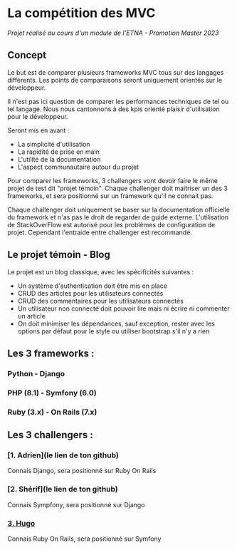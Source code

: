 # La compétition des MVC

_Projet réalisé au cours d'un module de l'ETNA - Promotion Master 2023_

## Concept

Le but est de comparer plusieurs frameworks MVC tous sur des langages différents. Les points de comparaisons seront uniquement
orientés sur le développeur.

Il n'est pas ici question de comparer les performances techniques de tel ou tel langage. Nous nous
cantonnons à des kpis orienté plaisir d'utilisation pour le développeur.

Seront mis en avant : 
- La simplicité d'utilisation 
- La rapidité de prise en main
- L'utilité de la documentation
- L'aspect communautaire autour du projet

Pour comparer les frameworks, 3 challengers vont devoir faire le même projet de test dit "projet témoin".
Chaque challenger doit maitriser un des 3 frameworks, et sera positionné sur un framework qu'il ne connait pas.

Chaque challenger doit uniquement se baser sur la documentation officielle du framework et n'as pas le droit de regarder de guide externe.
L'utilisation de StackOverFlow est autorisé pour les problèmes de configuration de projet. Cependant l'entraide entre challenger est recommandé.


## Le projet témoin - Blog

Le projet est un blog classique, avec les spécificités suivantes :
* Un système d'authentication doit être mis en place
* CRUD des articles pour les utilisateurs connectés
* CRUD des commentaires pour les utilisateurs connectés  
* Un utilisateur non connecté doit pouvoir lire mais ni écrire ni commenter un article
* On doit minimiser les dépendances, sauf exception, rester avec les options par défaut pour le style ou utiliser bootstrap s'il n'y a rien

## Les 3 frameworks :

### Python - Django

### PHP (8.1) - Symfony (6.0)

### Ruby (3.x) - On Rails (7.x)


## Les 3 challengers : 

### [1. Adrien](le lien de ton github)
Connais Django, sera positionné sur Ruby On Rails

### [2. Shérif](le lien de ton github)
Connais Sympfony, sera positionné sur Django


### [3. Hugo](https://github.com/beeleethebee)
Connais Ruby On Rails, sera positionné sur Symfony